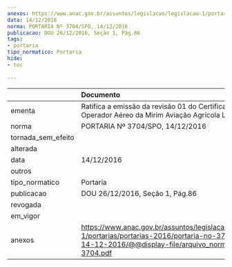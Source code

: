 ```yaml
---
anexos: https://www.anac.gov.br/assuntos/legislacao/legislacao-1/portarias/portarias-2016/portaria-no-3704-spo-14-12-2016/@@display-file/arquivo_norma/PA2016-3704.pdf
data: 14/12/2016
norma: PORTARIA Nº 3704/SPO, 14/12/2016
publicacao: DOU 26/12/2016, Seção 1, Pág.86
tags:
- portaria
tipo_normatico: Portaria
hide: 
- toc 
 
---
```


|                    | Documento                                                                                                                                                      |
|:-------------------|:---------------------------------------------------------------------------------------------------------------------------------------------------------------|
| ementa             | Ratifica a emissão da revisão 01 do Certificado de Operador Aéreo da Mirim Aviação Agrícola Ltda.                                                              |
| norma              | PORTARIA Nº 3704/SPO, 14/12/2016                                                                                                                               |
| tornada_sem_efeito |                                                                                                                                                                |
| alterada           |                                                                                                                                                                |
| data               | 14/12/2016                                                                                                                                                     |
| outros             |                                                                                                                                                                |
| tipo_normatico     | Portaria                                                                                                                                                       |
| publicacao         | DOU 26/12/2016, Seção 1, Pág.86                                                                                                                                |
| revogada           |                                                                                                                                                                |
| em_vigor           |                                                                                                                                                                |
| anexos             | https://www.anac.gov.br/assuntos/legislacao/legislacao-1/portarias/portarias-2016/portaria-no-3704-spo-14-12-2016/@@display-file/arquivo_norma/PA2016-3704.pdf |